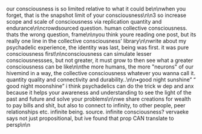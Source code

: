 our consciousness is so limited relative to what it could be\n\nwhen you forget, that is the snapshot limit of your consciousness\n\n3 so increase scope and scale of consciousness via replication quantity and endurance\n\ncrowdsourced question. human collective consciousness. thats the wrong question, frame\n\nyou think youre reading one post, but its really one line in the collective consciousness’ library\n\nwrite about my psychadelic experience, the identity was last, being was first. it was pure consciousness first\n\nconsciousness can simulate lesser consciousnessses, but not greater, it must grow to then see what a greater consciousness can be like\n\nthe more humans, the more "neurons" of our hivemind in a way, the collective consciousness whatever you wanna call it. quantity quality and connectivity and durability..\n\n•good night sunshine” “ good night moonshine” i think psychadelics can do the trick w dep and anx because it helps your awareness and understanding to see the light of the past and future and solve your problems\n\nwe share creations for wealth to pay bills and shit, but also to connect to infinity, to other people, peer relationships etc. infinite being. source. infinite consciousness? vervaeke says not just propositional, but ive found that prop CAN translate to persp\n\n